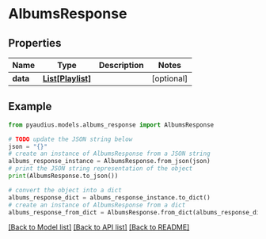 # AlbumsResponse


## Properties

Name | Type | Description | Notes
------------ | ------------- | ------------- | -------------
**data** | [**List[Playlist]**](Playlist.md) |  | [optional] 

## Example

```python
from pyaudius.models.albums_response import AlbumsResponse

# TODO update the JSON string below
json = "{}"
# create an instance of AlbumsResponse from a JSON string
albums_response_instance = AlbumsResponse.from_json(json)
# print the JSON string representation of the object
print(AlbumsResponse.to_json())

# convert the object into a dict
albums_response_dict = albums_response_instance.to_dict()
# create an instance of AlbumsResponse from a dict
albums_response_from_dict = AlbumsResponse.from_dict(albums_response_dict)
```
[[Back to Model list]](../README.md#documentation-for-models) [[Back to API list]](../README.md#documentation-for-api-endpoints) [[Back to README]](../README.md)


